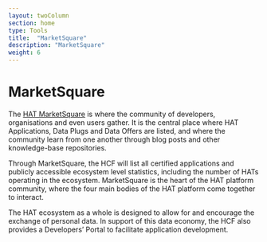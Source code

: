```yaml
---
layout: twoColumn
section: home
type: Tools
title:  "MarketSquare"
description: "MarketSquare"
weight: 6
---
```


# MarketSquare

The [HAT MarketSquare](https://marketsquare.hubofallthings.com) is where the community of developers, organisations and even users gather. It is the central place where HAT Applications, Data Plugs and Data Offers are listed, and where the community learn from one another through blog posts and other knowledge-base repositories.

Through MarketSquare, the HCF will list all certified applications and publicly accessible ecosystem level statistics, including the number of HATs operating in the ecosystem. MarketSquare is the heart of the HAT platform community, where the four main bodies of the HAT platform come together to interact.

The HAT ecosystem as a whole is designed to allow for and encourage the exchange of personal data. In support of this data economy, the HCF also provides a Developers’ Portal to facilitate application development.
